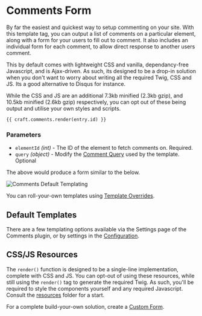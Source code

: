 # Comments Form

By far the easiest and quickest way to setup commenting on your site. With this template tag, you can output a list of comments on a particular element, along with a form for your users to fill out to comment. It also includes an individual form for each comment, to allow direct response to another users comment.

This by default comes with lightweight CSS and vanilla, dependancy-free Javascript, and is Ajax-driven. As such, its designed to be a drop-in solution when you don't want to worry about writing all the required Twig, CSS and JS. Its a good alternative to Disqus for instance.

While the CSS and JS are an additional 7.3kb minified (2.3kb gzip), and 10.5kb minified (2.6kb gzip) respectively, you can opt out of these being output and utilise your own styles and scripts.

```twig
{{ craft.comments.render(entry.id) }}
```

### Parameters

- `elementId` _(int)_ - The ID of the element to fetch comments on. Required.
- `query` _(object)_ - Modify the [Comment Query](docs:getting-elements/comment-queries) used by the template. Optional

The above would produce a form similar to the below.

![Comments Default Templating](/docs/screenshots/comments-default-templating.png)

You can roll-your-own templates using [Template Overrides](docs:template-guides/custom-form).

## Default Templates

There are a few templating options available via the Settings page of the Comments plugin, or by settings in the [Configuration](docs:get-started/configuration).

## CSS/JS Resources

The `render()` function is designed to be a single-line implementation, complete with CSS and JS. You can opt-out of using these resources, while still using the `render()` tag to generate the required Twig. As such, you'll be required to style the components yourself and any required Javascript. Consult the [resources](https://github.com/verbb/comments/tree/craft-3/src/resources/src) folder for a start.

For a complete build-your-own solution, create a [Custom Form](docs:template-guides/custom-form).
